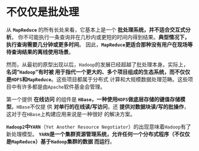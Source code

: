 不仅仅是批处理
===========================================================================
从 **`MapReduce`** 的所有长处来看，它基本上是一个 **批处理系统，并不适合交互式分析**。
你不可能执行一条查询并在几秒内或更短的时间内得到结果。**典型情况下，执行查询需要几分钟或更多时间**。
因此，**`MapReduce`更适合那种没有用户在现场等待查询结果的离线使用场景**。

然而，从最初的原型出现以后，`Hadoop`的发展已经超越了批处理本身。实际上，**名词“`Hadoop`”有时被
用于指代一个更大的、多个项目组成的生态系统，而不仅仅是`HDFS`和`MapReduce`**。这些项目都属于分布式
计算和大规模数据处理范畴。这些项目中有许多都是由`Apache`软件基金会管理。

第一个提供 **在线访问** 的组件是 **`HBase`，一种使用`HDFS`做底层存储的键值存储模型**。`HBase`不仅提
供 **对单行的在线读/写访问**，还 **提供对数据块读/写的批操作**，这对于在`HBase`上构建应用来说是一种很好
的解决方案。

**`Hadoop2`中`YARN`**（`Yet Another Resource Negotiator`）的出现意味着`Hadoop`有了新处理模型。
**`YARN`是一个集群资源管理系统，允许任何一个分布式程序（不仅仅是`MapReduce`）基于`Hadoop`集群的数据
而运行**。







